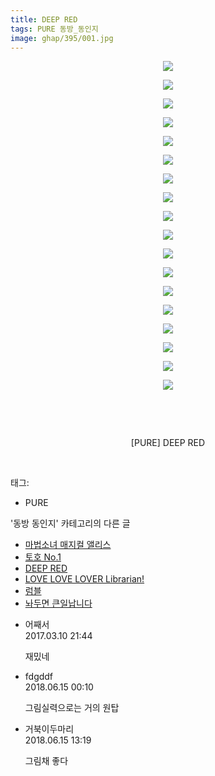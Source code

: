 ```yaml
---
title: DEEP RED
tags: PURE 동방_동인지
image: ghap/395/001.jpg
---
```

<div class="article">
<p style="text-align: center; clear: none; float: none;"><img src="{{ site.nasurl }}/ghap/395/001.jpg"/></p>
<p style="text-align: center; clear: none; float: none;"><img src="{{ site.nasurl }}/ghap/395/002.jpg"/></p>
<p style="text-align: center; clear: none; float: none;"><img src="{{ site.nasurl }}/ghap/395/003.jpg"/></p>
<p style="text-align: center; clear: none; float: none;"><img src="{{ site.nasurl }}/ghap/395/004.jpg"/></p>
<p style="text-align: center; clear: none; float: none;"><img src="{{ site.nasurl }}/ghap/395/005.jpg"/></p>
<p style="text-align: center; clear: none; float: none;"><img src="{{ site.nasurl }}/ghap/395/006.jpg"/></p>
<p style="text-align: center; clear: none; float: none;"><img src="{{ site.nasurl }}/ghap/395/007.jpg"/></p>
<p style="text-align: center; clear: none; float: none;"><img src="{{ site.nasurl }}/ghap/395/008.jpg"/></p>
<p style="text-align: center; clear: none; float: none;"><img src="{{ site.nasurl }}/ghap/395/009.jpg"/></p>
<p style="text-align: center; clear: none; float: none;"><img src="{{ site.nasurl }}/ghap/395/010.jpg"/></p>
<p style="text-align: center; clear: none; float: none;"><img src="{{ site.nasurl }}/ghap/395/011.jpg"/></p>
<p style="text-align: center; clear: none; float: none;"><img src="{{ site.nasurl }}/ghap/395/012.jpg"/></p>
<p style="text-align: center; clear: none; float: none;"><img src="{{ site.nasurl }}/ghap/395/013.jpg"/></p>
<p style="text-align: center; clear: none; float: none;"><img src="{{ site.nasurl }}/ghap/395/014.jpg"/></p>
<p style="text-align: center; clear: none; float: none;"><img src="{{ site.nasurl }}/ghap/395/015.jpg"/></p>
<p style="text-align: center; clear: none; float: none;"><img src="{{ site.nasurl }}/ghap/395/016.jpg"/></p>
<p style="text-align: center; clear: none; float: none;"><img src="{{ site.nasurl }}/ghap/395/017.jpg"/></p>
<p style="text-align: center; clear: none; float: none;"><img src="{{ site.nasurl }}/ghap/395/018.jpg"/></p>
<p style="text-align: center; clear: none; float: none;"><br/></p>
<p style="text-align: center; clear: none; float: none;"><br/></p>
<p style="text-align: center; clear: none; float: none;">[PURE] DEEP RED</p>
<p><br/></p>
</div><div class="tagTrail">
<p>태그: </p>
<ul>
<li>PURE</li>
</ul>
</div><div class="another">
<p>'동방 동인지' 카테고리의 다른 글</p>
<ul>
<li><a href="/2016-06-21-ghap_397">마법소녀 매지컬 앨리스</a></li>
<li><a href="/2016-06-21-ghap_396">토호 No.1</a></li>
<li><a href="/2016-06-21-ghap_395">DEEP RED</a></li>
<li><a href="/2016-06-21-ghap_394">LOVE LOVE LOVER Librarian!</a></li>
<li><a href="/2016-06-21-ghap_393">럼블</a></li>
<li><a href="/2016-06-21-ghap_392">놔두면 큰일납니다</a></li>
</ul>
</div><div class="cb_module cb_fluid">
<div class="cb_wrt cb_profile">
<div class="comment">
<ul>
<li class="cb_thumb_off" id="comment14936133">
<div class="cb_comment_area">
<div class="cb_info_area">
<div class="cb_section">
<span class="cb_nick_name">어째서</span>
</div>
<div class="cb_section">
<span class="cb_date">2017.03.10 21:44 </span>
</div>
</div>
<div class="cb_dsc_comment">
<p class="cb_dsc">
											재밌네
										</p>
</div>
</div></li>
<li class="cb_thumb_off" id="comment15270781">
<div class="cb_comment_area">
<div class="cb_info_area">
<div class="cb_section">
<span class="cb_nick_name">fdgddf</span>
</div>
<div class="cb_section">
<span class="cb_date">2018.06.15 00:10 </span>
</div>
</div>
<div class="cb_dsc_comment">
<p class="cb_dsc">
											그림실력으로는 거의 원탑<br/>
</p>
</div>
</div></li>
<li class="cb_thumb_off" id="comment15271028">
<div class="cb_comment_area">
<div class="cb_info_area">
<div class="cb_section">
<span class="cb_nick_name">거북이두마리</span>
</div>
<div class="cb_section">
<span class="cb_date">2018.06.15 13:19 </span>
</div>
</div>
<div class="cb_dsc_comment">
<p class="cb_dsc">
											그림채 좋다
										</p>
</div>
</div></li>
</ul>
</div>
</div><!-- commentList close -->
</div>